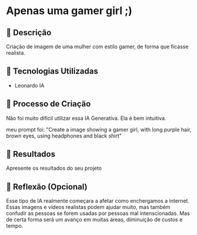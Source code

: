 # Apenas uma gamer girl ;)

## 📒 Descrição
Criação de imagem de uma mulher com estilo gamer, de forma que ficasse realista.

## 🤖 Tecnologias Utilizadas
- Leonardo IA

## 🧐 Processo de Criação
Não foi muito difícil utilizar essa IA Generativa.
Ela é bem intuitiva.

meu prompt foi: "Create a image showing a gamer girl, with long purple hair, brown eyes, using headphones and black shirt"

## 🚀 Resultados
Apresente os resultados do seu projeto

## 💭 Reflexão (Opcional)

Esse tipo de IA realmente começara a afetar como enchergamos a internet. 
Essas imagens e vídeos realistas podem ajudar muito, mas também confudir as pessoas se forem usadas por pessoas mal intenscionadas.
Mas de certa forma será um avanço em muitas áreas, diminuição de custos e tempo.

